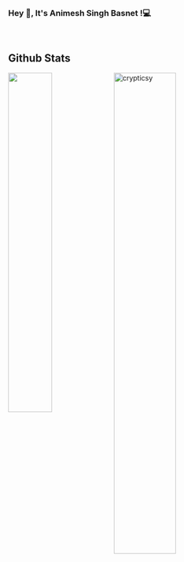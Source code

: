 ### Hey 👋, It's __Animesh Singh Basnet__ !:computer:




<br/> 

<h2> Github Stats </h2> 

<img align="left" width="42%" src="https://github-readme-stats.vercel.app/api/top-langs/?username=crypticsy&layout=compact&theme=dark" />

<img width="50%" src="https://github-readme-stats.vercel.app/api?username=crypticsy&hide=prs,contribs?username=crypticsy&count_private=true?username=crypticsy&show_icons=true&theme=dark" alt="crypticsy" />

<br/>




<!--
**crypticsy/crypticsy** is a ✨ _special_ ✨ repository because its `README.md` (this file) appears on your GitHub profile.

Here are some ideas to get you started:

- 🔭 I’m currently working on ...
- 🌱 I’m currently learning ...
- 👯 I’m looking to collaborate on ...
- 🤔 I’m looking for help with ...
- 💬 Ask me about ...
- 📫 How to reach me: ...
- 😄 Pronouns: ...
- ⚡ Fun fact: ...
-->

